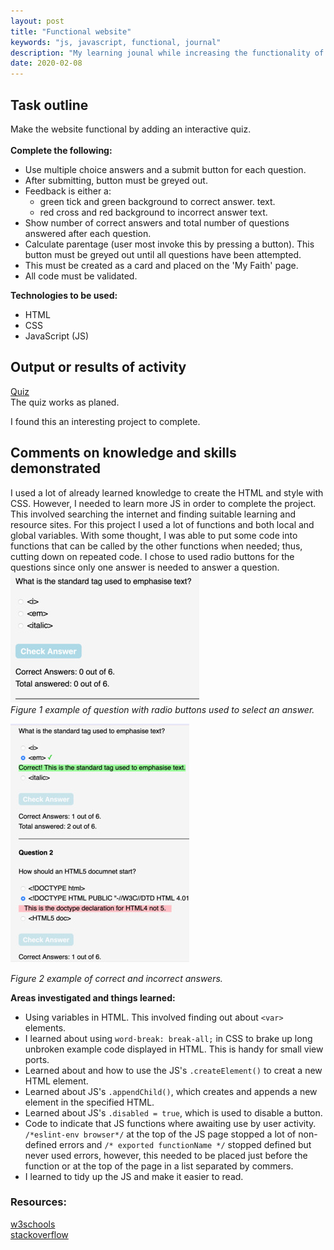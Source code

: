 ```yaml
---
layout: post
title: "Functional website"
keywords: "js, javascript, functional, journal"
description: "My learning jounal while increasing the functionality of a website"
date: 2020-02-08
---
```


## Task outline
Make the website functional by adding an interactive quiz. <br>  
__Complete the following:__
* Use multiple choice answers and a submit button for each question.
* After submitting, button must be greyed out.
* Feedback is either a:
    * green tick and green background to correct answer. text.
    * red cross and red background to incorrect answer text.
* Show number of correct answers and total number of questions answered after each question. 
* Calculate parentage (user most invoke this by pressing a button).  This button must be greyed out until all questions have been attempted.
* This must be created as a card and placed on the 'My Faith' page. 
* All code must be validated. <br> 

__Technologies to be used:__
* HTML
* CSS
* JavaScript (JS)

## Output or results of activity
[Quiz](https://sciencetony.github.io/my_faith.html) <br> 
The quiz works as planed. 

I found this an interesting project to complete. 

## Comments on knowledge and skills demonstrated 
I used a lot of already learned knowledge to create the HTML and style with CSS. However, I needed to learn more JS in order to complete the project. This involved searching the internet and finding suitable learning and resource sites. For this project I used a lot of functions and both local and global variables. With some thought, I was able to put some code into functions that can be called by the other functions when needed; thus, cutting down on repeated code. I chose to used radio buttons for the questions since only one answer is needed to answer a question. <br>
<picture>
<source media="(min-width: 859px)" srcset="/images/forBlog/functionalWebsite/radio60.jpg">
<source media="(min-width: 573px)" srcset="/images/forBlog/functionalWebsite/radio40.jpg">
<img src="/images/forBlog/functionalWebsite/radio20.jpg" alt="Radio Buttons" style="width:auto;" >  
</picture>
_Figure 1 example of question with radio buttons used to select an answer._ 
<br>

<picture>
<source media="(min-width: 905px)" srcset="/images/forBlog/functionalWebsite/CorIncor60.jpg">
<source media="(min-width: 603px)" srcset="/images/forBlog/functionalWebsite/CorIncor40.jpg">
<img src="/images/forBlog/functionalWebsite/CorIncor20.jpg" alt="Correct and incorrect answers" style="width:auto;" title="Correct and incorrect answers">
</picture>

_Figure 2 example of correct and incorrect answers._

__Areas investigated and things learned:__
* Using variables in HTML. This involved finding out about `<var>` elements. 
* I learned about using `word-break: break-all;` in CSS to brake up long unbroken example code displayed in HTML. This is handy for small view ports.
* Learned about and how to use the JS's `.createElement()` to creat a new HTML element. 
* Learned about JS's `.appendChild()`, which creates and appends a new element in the specified HTML.
* Learned about JS's `.disabled = true`, which is used to disable a button. 
* Code to indicate that JS functions where awaiting use by user activity. `/*eslint-env browser*/` at the top of the JS page stopped a lot of non-defined errors and `/* exported functionName */` stopped defined but never used errors, however, this needed to be placed just before the function or at the top of the page in a list separated by commers.
* I learned to tidy up the JS and make it easier to read. 

### Resources:
[w3schools](https://www.w3schools.com/) <br> 
[stackoverflow](https://stackoverflow.com/)

